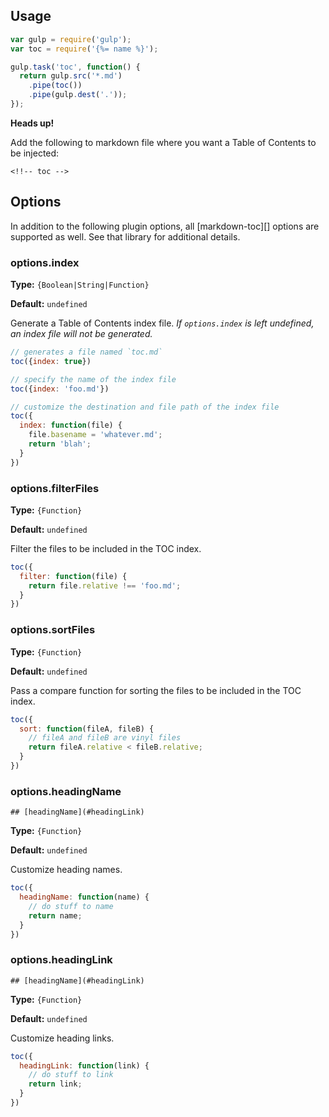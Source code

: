 ## Usage

```js
var gulp = require('gulp');
var toc = require('{%= name %}');

gulp.task('toc', function() {
  return gulp.src('*.md')
    .pipe(toc())
    .pipe(gulp.dest('.'));
});
```

**Heads up!**

Add the following to markdown file where you want a Table of Contents to be injected:

```
<!!-- toc -->
```

## Options

In addition to the following plugin options, all [markdown-toc][] options are supported as well. See that library for additional details.

### options.index

**Type:** `{Boolean|String|Function}`

**Default:** `undefined`

Generate a Table of Contents index file. _If `options.index` is left undefined, an index file will not be generated._

```js
// generates a file named `toc.md`
toc({index: true})

// specify the name of the index file
toc({index: 'foo.md'})

// customize the destination and file path of the index file
toc({
  index: function(file) {
    file.basename = 'whatever.md';
    return 'blah';
  }
})
```

### options.filterFiles

**Type:** `{Function}`

**Default:** `undefined`

Filter the files to be included in the TOC index. 

```js
toc({
  filter: function(file) {
    return file.relative !== 'foo.md';
  }
})
```

### options.sortFiles

**Type:** `{Function}`

**Default:** `undefined`

Pass a compare function for sorting the files to be included in the TOC index. 

```js
toc({
  sort: function(fileA, fileB) {
    // fileA and fileB are vinyl files
    return fileA.relative < fileB.relative;
  }
})
```

### options.headingName

```
## [headingName](#headingLink)
```

**Type:** `{Function}`

**Default:** `undefined`

Customize heading names.

```js
toc({
  headingName: function(name) {
    // do stuff to name
    return name;
  }
})
```

### options.headingLink

```
## [headingName](#headingLink)
```

**Type:** `{Function}`

**Default:** `undefined`

Customize heading links.

```js
toc({
  headingLink: function(link) {
    // do stuff to link
    return link;
  }
})
```
